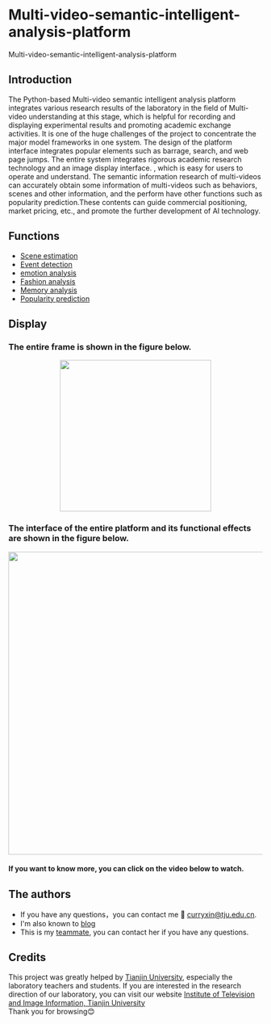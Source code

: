 # Multi-video-semantic-intelligent-analysis-platform
  Multi-video-semantic-intelligent-analysis-platform
## Introduction  

The Python-based Multi-video semantic intelligent analysis platform integrates various research results of the laboratory in the field of Multi-video understanding at this stage,  which is helpful for recording and displaying experimental results and promoting academic exchange activities. It is one of the huge challenges of the project to concentrate the major model frameworks in one system. The design of the platform interface integrates popular elements such as barrage, search, and web page jumps. The entire system integrates rigorous academic research technology and an image display interface. , which is easy for users to operate and understand. The semantic information research of multi-videos can accurately obtain some information of multi-videos such as behaviors, scenes and other information, and the perform have other functions such as popularity prediction.These contents can guide commercial positioning, market pricing, etc., and promote the further development of AI technology.
## Functions
- [Scene estimation]()
- [Event detection]()
- [emotion analysis]()
- [Fashion analysis]()
- [Memory analysis]()
- [Popularity prediction]() 
## Display
### The entire frame is shown in the figure below.
<div align=center>
  <img width="300" height="300" src="https://github.com/Curryxin3/Multi-video-semantic-intelligent-analysis-platform/blob/main/Display/3.png"/>
</div>

### The interface of the entire platform and its functional effects are shown in the figure below.
<div align=center>
   <img width="600" src="https://github.com/Curryxin3/Multi-video-semantic-intelligent-analysis-platform/blob/main/Display/2.png"/>
</div>


#### If you want to know more, you can click on the video below to watch.


## The authors
- If you have any questions，you can contact me :email: curryxin@tju.edu.cn.  
- I'm also known to [blog](https://blog.csdn.net/Curry_xin)
- This is my [teammate](https://github.com/ZLJ2015106), you can contact her if you have any questions.
## Credits
This project was greatly helped by [Tianjin University](http://www.tju.edu.cn/), especially the laboratory teachers and students.  If you are interested in the research direction of our laboratory, you can visit our website [Institute of Television and Image Information, Tianjin University](https://www.iti-tju.org/#/research/research5)  
Thank you for browsing:blush:
